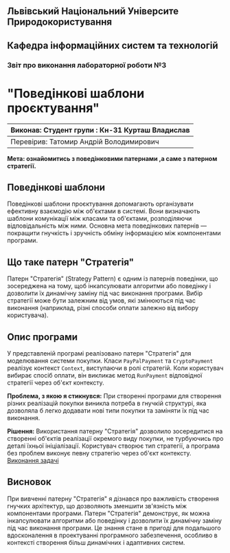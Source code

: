 ## Львівський Національний Університе Природокористування
## Кафедра інформаційних систем та технологій



### Звіт про виконання лабораторної роботи №3
# "Поведінкові шаблони проєктування"

| Виконав: Студент групи : Кн-31 Курташ Владислав |
|-----------------------------------------------|
| Перевірив: Татомир Андрій Володимирович       |


**Мета: ознайомитись з поведінковими патернами ,а саме з патерном стратегії.**

## Поведінкові шаблони

Поведінкові шаблони проєктування допомагають організувати ефективну взаємодію між об'єктами в системі. Вони визначають шаблони комунікації між класами та об'єктами, розподіляючи відповідальність між ними. Основна мета поведінкових патернів — покращити гнучкість і зручність обміну інформацією між компонентами програми.

## Що таке патерн "Стратегія"

Патерн "Стратегія" (Strategy Pattern) є одним із патернів поведінки, що зосереджена на тому, щоб інкапсулювати алгоритми або поведінку і дозволити їх динамічну заміну під час виконання програми.
Вибір стратегії може бути залежним від умов, які змінюються під час виконання (наприклад, різні способи оплати залежно від вибору користувача).

## Опис програми

У представленій програмі реалізовано патерн "Стратегія" для моделювання системи покупки. Класи `PayPalPayment` та `CryptoPayment` реалізує контекст `Context`, виступаючи в ролі стратегій. Коли користувач вибирає спосіб оплати, він викликає метод `RunPayment` відповідної стратегії через об'єкт контексту.

**Проблема, з якою я стикнувся:** 
При створенні програми для створення різних реалізацій покупки виникла потреба в гнучкій структурі, яка дозволяла б легко додавати нові типи покупки та заміняти їх під час виконання. 

**Рішення:** 
Використання патерну "Стратегія" дозволило зосередитися на створенні об'єктів реалізації окремого виду покупки, не турбуючись про деталі їхньої ініціалізації. Користувач створює тип стратегії, а програма без проблем виконує певну стратегію через об'єкт контексту.
[Виконання задачі](Lab2.cs)

## Висновок

При вивченні патерну "Стратегія" я дізнався про важливість створення гнучких архітектур, що дозволяють зменшити зв'язність між компонентами програми. Патерн "Стратегія" демонструє, як можна інкапсулювати алгоритми або поведінку і дозволити їх динамічну заміну під час виконання програми. Це знання стане в пригоді для подальшого вдосконалення в проектуванні програмного забезпечення, особливо в контексті створення більш динамічних і адаптивних систем.
